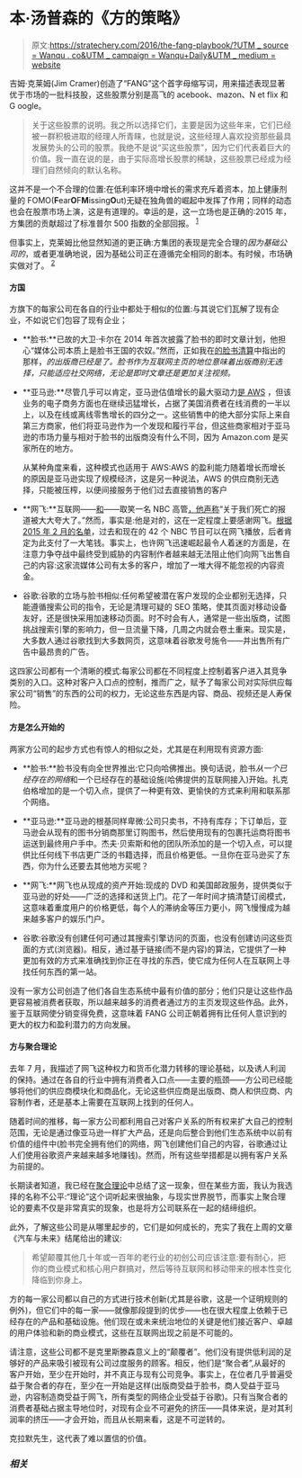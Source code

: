 # 本·汤普森的《方的策略》

> 原文:[https://stratechery.com/2016/the-fang-playbook/?UTM _ source = Wanqu . co&UTM _ campaign = Wanqu+Daily&UTM _ medium = website](https://stratechery.com/2016/the-fang-playbook/?utm_source=wanqu.co&utm_campaign=Wanqu+Daily&utm_medium=website)

吉姆·克莱姆(Jim Cramer)创造了“FANG”这个首字母缩写词，用来描述表现显著优于市场的一批科技股，这些股票分别是高飞的 acebook、mazon、N et flix 和 G oogle。

> 关于这些股票的说明。我之所以选择它们，主要是因为这些年来，它们已经被一群积极进取的经理人所青睐，也就是说，这些经理人喜欢投资那些最具发展势头的公司的股票。我绝不是说“买这些股票”，因为它们代表着巨大的价值。我一直在说的是，由于实际高增长股票的稀缺，这些股票已经成为经理们自然倾向的默认名称。

这并不是一个不合理的位置:在低利率环境中增长的需求充斥着资本，加上健康剂量的 FOMO(**F**ear**O**F**M**issing**O**ut)无疑在独角兽的崛起中发挥了作用；同样的动态也会在股票市场上演，这是有道理的。幸运的是，这一立场也是正确的:2015 年，方集团的贡献超过了标准普尔 500 指数的全部回报。 <sup id="rf1-2001">[1](#fn1-2001 "I.e. without these four stocks the S&P 500 would have been significantly more than barely down for the year")</sup>

但事实上，克莱姆比他显然知道的更正确:方集团的表现是完全合理的*因为基础公司的*，或者更准确地说，因为基础公司正在遵循完全相同的剧本。有时候，市场确实做对了。 <sup id="rf2-2001">[2](#fn2-2001 "Actually, I think in the long run, it almost always does. As legendary investor Benjamin Graham said, “In the short run, the market is a voting machine but in the long run, it is a weighing machine.”")</sup>

#### 方国

方旗下的每家公司在各自的行业中都处于相似的位置:与其说它们瓦解了现有企业，不如说它们包容了现有企业；

*   **脸书:**已故的大卫·卡尔在 2014 年首次披露了脸书的即时文章计划，他担心“媒体公司本质上是脸书王国的农奴。”然而，正如我在[的脸书清算](https://stratechery.com/2015/facebook-reckoning/)中指出的那样，*的出版商已经是了。脸书作为互联网主页的地位意味着出版商别无选择，只能适应社交网络，无论是即时文章还是更加关注视频。*
*   **亚马逊:**尽管几乎可以肯定，亚马逊估值增长的最大驱动力[是 AWS](https://stratechery.com/2015/the-aws-ipo/) ，但该业务的电子商务方面也在继续迅猛增长，占据了美国消费者在线消费的一半以上，以及在线或离线零售增长的四分之一。这些销售中的绝大部分实际上来自第三方商家，他们将亚马逊作为一个发现和履行平台，但这些商家相对于亚马逊的市场力量与相对于脸书的出版商没有什么不同，因为 Amazon.com 是买家所在的地方。

    从某种角度来看，这种模式也适用于 AWS:AWS 的盈利能力随着增长而增长的原因是亚马逊实现了规模经济，这是另一种说法，AWS 的供应商别无选择，只能被压榨，以便间接服务于他们过去直接销售的客户

*   **网飞:**互联网——[和](http://files.shareholder.com/downloads/NFLX/1403069715x0x870685/C6213FF9-5498-4084-A0FF-74363CEE35A1/Q4_15_Letter_to_Shareholders_-_COMBINED.pdf)——取笑一名 NBC 高管[，他声称](http://www.adweek.com/news/television/why-nbc-says-netflix-does-not-yet-pose-consistent-threat-broadcasters-168985)“关于我们死亡的报道被大大夸大了。”然而，事实是:他是对的，这在一定程度上要感谢网飞。[根据 2015 年 2 月的名单](http://decider.com/2015/02/18/nbc-shows-streaming/)，过去和现在的 42 个 NBC 节目可以在网飞播放，后者肯定为此支付了一大笔钱。事实上，也许网飞迅速崛起最令人着迷的方面是，在注意力争夺战中最终受到威胁的内容制作者越来越无法阻止他们向网飞出售自己的内容:这家流媒体公司有太多的客户，增加了一堆大得不能忽视的内容资金。

*   谷歌:谷歌的立场与脸书相似:任何希望被潜在客户发现的企业都别无选择，只能遵循搜索公司的指令，无论是清理可疑的 SEO 策略，使其页面对移动设备友好，还是很快采用加速移动页面。时不时会有人，通常是一些出版商，试图挑战搜索引擎的影响力，但一旦流量下降，几周之内就会卷土重来。现实是，大多数人通过谷歌找到大多数网页，这意味着谷歌发号施令——并出售所有广告中最昂贵的广告。

这四家公司都有一个清晰的模式:每家公司都在不同程度上控制着客户进入其竞争类别的入口。这种对客户入口点的控制，推而广之，赋予了每家公司对实际供应每家公司“销售”的东西的公司的权力，无论这些东西是内容、商品、视频还是人寿保险。

#### 方是怎么开始的

两家方公司的起步方式也有惊人的相似之处，尤其是在利用现有资源方面:

*   **脸书:**脸书没有向全世界推出:它只向哈佛推出。换句话说，脸书*从一个已经存在的网络*和一个已经存在的基础设施(哈佛提供的互联网接入)开始。扎克伯格增加的是一个切入点，提供了一种更有效、更愉快的方式来利用和联系那个网络。
*   **亚马逊:**亚马逊的根基同样卑微:公司只卖书，不持有库存；下订单后，亚马逊会从现有的图书分销商那里订购图书，然后使用现有的包裹托运商将图书运送到最终用户手中。杰夫·贝索斯和他的团队所添加的是一个切入点，可以提供比任何线下书店更广泛的书籍选择，而且价格更低。一旦你在亚马逊买了东西，你为什么还要去其他地方买呢？

*   **网飞:**网飞也从现成的资产开始:现成的 DVD 和美国邮政服务，提供类似于亚马逊的好处——广泛的选择和送货上门。花了一年时间才搞清楚订阅模式，这意味着重度用户的价格更低，每个人的滞纳金等压力更小，网飞慢慢成为越来越多客户的娱乐门户。

*   谷歌:谷歌没有创建任何可通过其搜索引擎访问的页面，也没有创建访问这些页面的方式(浏览器)。相反，通过基于链接(而不是内容)的算法，它提供了一种更加有效的方式来准确找到你正在寻找的东西，使它成为任何人在互联网上寻找任何东西的第一站。

没有一家方公司创造了他们各自生态系统中最有价值的部分；他们只是让这些作品更容易被消费者获取，所以越来越多的消费者通过方的主页发现这些作品。此外，鉴于互联网使分销变得免费，这意味着 FANG 公司正朝着拥有比任何人意识到的更大的权力和盈利潜力的方向发展。

#### 方与聚合理论

去年 7 月，我描述了网飞这种权力和货币化潜力转移的理论基础，以及诱人利润的保持。通过在各自的行业中拥有消费者入口点——主要的瓶颈——方公司已经能够将他们的供应商模块化和商品化，无论这些供应商是出版商、商人和供应商、内容制作者，还是基本上需要在互联网上找到的任何人。

随着时间的推移，每一家方公司都利用自己对客户关系的所有权来扩大自己的控制范围，无论是通过像亚马逊一样扩大产品，还是向后整合到他们生态系统中以前有价值的组件中(脸书完全拥有他们的网络，网飞创建他们自己的内容，谷歌通过让人们使用谷歌资产来越来越多地赚钱)。然而，所有这些举措都是以拥有客户关系为前提的。

长期读者知道，我已经在[聚合理论](https://stratechery.com/2015/aggregation-theory/)中总结了这一现象，但在某些方面，我认为我选择的名称不公平:“理论”这个词听起来很抽象，与现实世界脱节，而事实上聚合理论的要素不仅是非常真实的现象，也是将方公司联系在一起的结缔组织。

此外，了解这些公司是从哪里起步的，它们是如何成长的，充实了我在上周的文章《汽车与未来》结尾给出的建议:

> 希望颠覆其他几十年或一百年的老行业的初创公司应该注意:要有耐心，把你的商业模式和核心用户群搞对，然后等待互联网和移动带来的根本性变化降临到你身上。

方的每一家公司都以自己的方式进行技术创新(尤其是谷歌，这是一个证明规则的例外)，但它们中的每一家——就像那段提到的优步——也在很大程度上依赖于已经存在的产品和基础设施。他们现在或未来统治地位的关键是他们接近客户、卓越的用户体验和新的商业模式，这些在互联网出现之前是不可能的。

请注意，这些公司都不是克里斯滕森意义上的“颠覆者”。他们没有提供低利润的足够好的产品来吸引被现有公司过度服务的顾客。相反，他们是“聚合者”,从最好的客户开始，至少在开始时，并不真正与现有公司竞争。事实上，在位者几乎普遍受益于聚合者的存在，至少在一开始是这样(出版商受益于脸书，商人受益于亚马逊，内容制造商受益于网飞，所有类型的网络企业受益于谷歌)。只有当聚合者的消费者基础占据主导地位时，对现有企业不可避免的挤压——具体来说，是对其利润率的挤压——才会开始，而且从长期来看，这是不可逆转的。

克拉默先生，这代表了难以置信的价值。

### *相关*